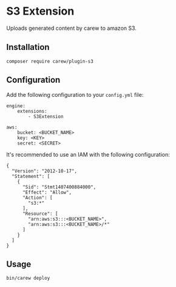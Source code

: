 S3 Extension
============

Uploads generated content by carew to amazon S3.

Installation
------------

    composer require carew/plugin-s3

Configuration
-------------

Add the following configuration to your `config.yml` file:

    engine:
        extensions:
            - S3Extension

    aws:
        bucket: <BUCKET_NAME>
        key: <KEY>
        secret: <SECRET>

It's recommended to use an IAM with the following configuration:


    {
      "Version": "2012-10-17",
      "Statement": [
        {
          "Sid": "Stmt1407400884000",
          "Effect": "Allow",
          "Action": [
            "s3:*"
          ],
          "Resource": [
            "arn:aws:s3:::<BUCKET_NAME>",
            "arn:aws:s3:::<BUCKET_NAME>/*"
          ]
        }
      ]
    }

Usage
-----

    bin/carew deploy
